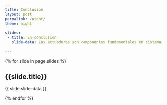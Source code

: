 ```yaml
---
title: Conclusion
layout: post
permalink: /night/
theme: night
 
slides:
 - title: En conclusion
   slide-data: Los actuadores son componentes fundamentales en sistemas de automatización y control, ya que convierten diversas formas de energía en movimiento mecánico. En este caso los actuadores eléctricos destacan por su precisión, rapidez y eficiencia energética, lo que los hace ideales para aplicaciones que requieren un control exacto de la posición y velocidad. Por otro lado, los actuadores mecánicos, aunque su funcionamiento es más simple y menos costoso, presentan limitaciones en términos de precisión y control. Son robustos y confiables, utilizados en aplicaciones donde la simplicidad y el costo son prioritarios. Y por último los actuadores hidráulicos. Son conocidos por su capacidad para generar grandes fuerzas en tamaños compactos, siendo muy efectivos en aplicaciones industriales pesadas. Su funcionamiento depende de fluidos presurizados, lo que permite un movimiento potente, aunque su complejidad y necesidad de mantenimiento son consideraciones importantes.
 
---
```


{% for slide in page.slides %}
                    
<section data-background="{% if slide.background %}{{slide.background}}{% else %}{{page.background}}{% endif %}"><h1>{{slide.title}}</h1>{{ slide.slide-data }}</section>
                    
{% endfor %}
    
